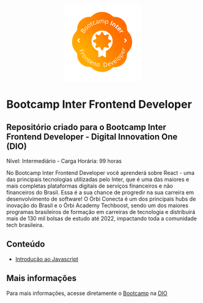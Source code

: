 <div align="center">
  <img src="images/bootcamp-logo.png" alt="Bootcamp Logo" style="width: 200px" /> 
</div>

# Bootcamp Inter Frontend Developer

## Repositório criado para o Bootcamp Inter Frontend Developer - Digital Innovation One (DIO)

Nível: Intermediário - Carga Horária: 99 horas

No Bootcamp Inter Frontend Developer você aprenderá sobre React - uma das principais tecnologias utilizadas pelo Inter, que é uma das maiores e mais completas plataformas digitais de serviços financeiros e não financeiros do Brasil. Essa é a sua chance de progredir na sua carreira em desenvolvimento de software! O Órbi Conecta é um dos principais hubs de inovação do Brasil e o Órbi Academy Techboost, sendo um dos maiores programas brasileiros de formação em carreiras de tecnologia e distribuirá mais de 130 mil bolsas de estudo até 2022, impactando toda a comunidade tech brasileira.

## Conteúdo

- [Introdução ao Javascript](introducao-javascript/introducao-javascript.md)

## Mais informações

Para mais informações, acesse diretamente o [Bootcamp](https://web.dio.me/track/inter-frontend-developer) na [DIO](https://www.dio.me/)
